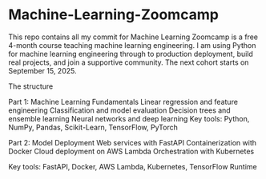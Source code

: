 # Machine-Learning-Zoomcamp

This repo contains all my commit for Machine Learning Zoomcamp is a free 4-month course teaching machine learning engineering. I am using Python for machine learning engineering through to production deployment, build real projects, and join a supportive community. The next cohort starts on September 15, 2025.

The structure

Part 1: Machine Learning Fundamentals
Linear regression and feature engineering
Classification and model evaluation
Decision trees and ensemble learning
Neural networks and deep learning
Key tools: Python, NumPy, Pandas, Scikit-Learn, TensorFlow, PyTorch

Part 2: Model Deployment
Web services with FastAPI
Containerization with Docker
Cloud deployment on AWS Lambda
Orchestration with Kubernetes

Key tools: FastAPI, Docker, AWS Lambda, Kubernetes, TensorFlow Runtime


